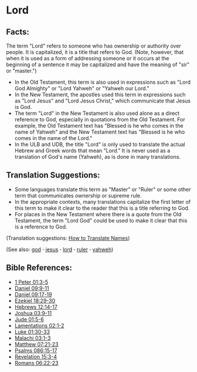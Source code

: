 # Lord #

## Facts: ##

The term "Lord" refers to someone who has ownership or authority over people. It is capitalized, it is a title that refers to God. (Note, however, that when it is used as a form of addressing someone or it occurs at the beginning of a sentence it may be capitalized and have the meaning of "sir" or "master.")

* In the Old Testament, this term is also used in expressions such as "Lord God Almighty" or "Lord Yahweh" or "Yahweh our Lord."
* In the New Testament, the apostles used this term in expressions such as "Lord Jesus" and "Lord Jesus Christ," which communicate that Jesus is God.
* The term "Lord" in the New Testament is also used alone as a direct reference to God, especially in quotations from the Old Testament. For example, the Old Testament text has  "Blessed is he who comes in the name of Yahweh" and the New Testament text has "Blessed is he who comes in the name of the Lord."
* In the ULB and UDB, the title "Lord" is only used to translate the actual Hebrew and Greek words that mean "Lord." It is never used as a translation of God's name (Yahweh), as is done in many translations.

## Translation Suggestions: ##

* Some languages translate this term as "Master" or "Ruler" or some other term that communicates ownership or supreme rule.
* In the appropriate contexts, many translations capitalize the first letter of this term to make it clear to the reader that this is a title referring to God.
* For places in the New Testament where there is a quote from the Old Testament, the term "Lord God" could be used to make it clear that this is a reference to God.

(Translation suggestions: [How to Translate Names](https://git.door43.org/Door43/en-ta-translate-vol1/src/master/content/translate_names.md))

(See also: [god](../kt/god.md) **·** [jesus](../kt/jesus.md) **·** [lord](../kt/lord.md) **·** [ruler](../other/ruler.md) **·** [yahweh](../kt/yahweh.md))

## Bible References: ##

* [1 Peter 01:3-5](https://door43.org/en/bible/notes/1pe/01/03)
* [Daniel 09:9-11](https://door43.org/en/bible/notes/dan/09/09)
* [Daniel 09:17-19](https://door43.org/en/bible/notes/dan/09/17)
* [Ezekiel 18:29-30](https://door43.org/en/bible/notes/ezk/18/29)
* [Hebrews 12:14-17](https://door43.org/en/bible/notes/heb/12/14)
* [Joshua 03:9-11](https://door43.org/en/bible/notes/jos/03/09)
* [Jude 01:5-6](https://door43.org/en/bible/notes/jud/01/05)
* [Lamentations 02:1-2](https://door43.org/en/bible/notes/lam/02/01)
* [Luke 01:30-33](https://door43.org/en/bible/notes/luk/01/30)
* [Malachi 03:1-3](https://door43.org/en/bible/notes/mal/03/01)
* [Matthew 07:21-23](https://door43.org/en/bible/notes/mat/07/21)
* [Psalms 086:15-17](https://door43.org/en/bible/notes/psa/086/015)
* [Revelation 15:3-4](https://door43.org/en/bible/notes/rev/15/03)
* [Romans 06:22-23](https://door43.org/en/bible/notes/rom/06/22)

